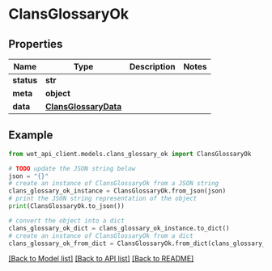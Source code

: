 # ClansGlossaryOk


## Properties

Name | Type | Description | Notes
------------ | ------------- | ------------- | -------------
**status** | **str** |  | 
**meta** | **object** |  | 
**data** | [**ClansGlossaryData**](ClansGlossaryData.md) |  | 

## Example

```python
from wot_api_client.models.clans_glossary_ok import ClansGlossaryOk

# TODO update the JSON string below
json = "{}"
# create an instance of ClansGlossaryOk from a JSON string
clans_glossary_ok_instance = ClansGlossaryOk.from_json(json)
# print the JSON string representation of the object
print(ClansGlossaryOk.to_json())

# convert the object into a dict
clans_glossary_ok_dict = clans_glossary_ok_instance.to_dict()
# create an instance of ClansGlossaryOk from a dict
clans_glossary_ok_from_dict = ClansGlossaryOk.from_dict(clans_glossary_ok_dict)
```
[[Back to Model list]](../README.md#documentation-for-models) [[Back to API list]](../README.md#documentation-for-api-endpoints) [[Back to README]](../README.md)


